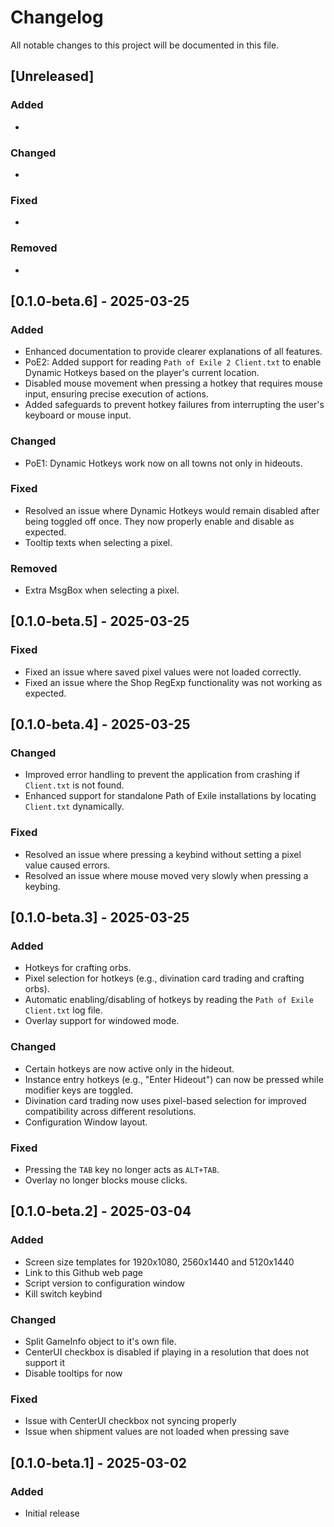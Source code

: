# Changelog

All notable changes to this project will be documented in this file.

## [Unreleased]

### Added
-

### Changed
-

### Fixed
-

### Removed
- 

## [0.1.0-beta.6] - 2025-03-25

### Added
- Enhanced documentation to provide clearer explanations of all features.
- PoE2: Added support for reading `Path of Exile 2 Client.txt` to enable Dynamic Hotkeys based on the player's current location.
- Disabled mouse movement when pressing a hotkey that requires mouse input, ensuring precise execution of actions.
- Added safeguards to prevent hotkey failures from interrupting the user's keyboard or mouse input.

### Changed
- PoE1: Dynamic Hotkeys work now on all towns not only in hideouts.

### Fixed
- Resolved an issue where Dynamic Hotkeys would remain disabled after being toggled off once. They now properly enable and disable as expected.
- Tooltip texts when selecting a pixel.

### Removed
- Extra MsgBox when selecting a pixel.

## [0.1.0-beta.5] - 2025-03-25

### Fixed
- Fixed an issue where saved pixel values were not loaded correctly.
- Fixed an issue where the Shop RegExp functionality was not working as expected.

## [0.1.0-beta.4] - 2025-03-25

### Changed
- Improved error handling to prevent the application from crashing if `Client.txt` is not found.
- Enhanced support for standalone Path of Exile installations by locating `Client.txt` dynamically.

### Fixed
- Resolved an issue where pressing a keybind without setting a pixel value caused errors.
- Resolved an issue where mouse moved very slowly when pressing a keybing.

## [0.1.0-beta.3] - 2025-03-25

### Added
- Hotkeys for crafting orbs.
- Pixel selection for hotkeys (e.g., divination card trading and crafting orbs).
- Automatic enabling/disabling of hotkeys by reading the `Path of Exile Client.txt` log file.
- Overlay support for windowed mode.

### Changed
- Certain hotkeys are now active only in the hideout.
- Instance entry hotkeys (e.g., "Enter Hideout") can now be pressed while modifier keys are toggled.
- Divination card trading now uses pixel-based selection for improved compatibility across different resolutions.
- Configuration Window layout.

### Fixed
- Pressing the `TAB` key no longer acts as `ALT+TAB`.
- Overlay no longer blocks mouse clicks.

## [0.1.0-beta.2] - 2025-03-04
### Added
- Screen size templates for 1920x1080, 2560x1440 and 5120x1440
- Link to this Github web page
- Script version to configuration window
- Kill switch keybind

### Changed
- Split GameInfo object to it's own file.
- CenterUI checkbox is disabled if playing in a resolution that does not support it
- Disable tooltips for now

### Fixed
- Issue with CenterUI checkbox not syncing properly
- Issue when shipment values are not loaded when pressing save

## [0.1.0-beta.1] - 2025-03-02
### Added
- Initial release
